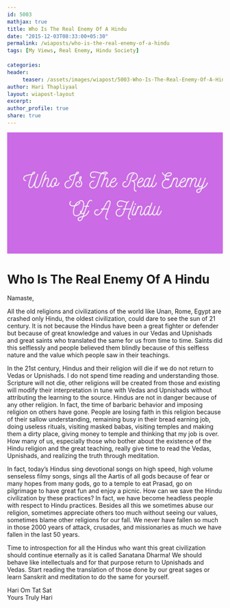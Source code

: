 ```yaml
--- 
id: 5003
mathjax: true  
title: Who Is The Real Enemy Of A Hindu
date: "2015-12-03T08:33:00+05:30"
permalink: /wiaposts/who-is-the-real-enemy-of-a-hindu
tags: [My Views, Real Enemy, Hindu Society]    

categories: 
header:
     teaser: /assets/images/wiapost/5003-Who-Is-The-Real-Enemy-Of-A-Hindu.jpg
author: Hari Thapliyaal 
layout: wiapost-layout 
excerpt:  
author_profile: true 
share: true 
---
```


![Who Is The Real Enemy Of A Hindu](/assets/images/wiapost/5003-Who-Is-The-Real-Enemy-Of-A-Hindu.jpg)   
   
# Who Is The Real Enemy Of A Hindu   
   
Namaste,    
    
All the old religions and civilizations of the world like Unan, Rome, Egypt are crashed only Hindu, the oldest civilization, could dare to see the sun of 21 century. It is not because the Hindus have been a great fighter or defender but because of great knowledge and values in our Vedas and Upnishads and great saints who translated the same for us from time to time. Saints did this selflessly and people believed them blindly because of this selfless nature and the value which people saw in their teachings.    
    
In the 21st century, Hindus and their religion will die if we do not return to Vedas or Upnishads. I do not spend time reading and understanding those. Scripture will not die, other religions will be created from those and existing will modify their interpretation in tune with Vedas and Upnishads without attributing the learning to the source. Hindus are not in danger because of any other religion. In fact, the time of barbaric behavior and imposing religion on others have gone. People are losing faith in this religion because of their sallow understanding, remaining busy in their bread earning job, doing useless rituals, visiting masked babas, visiting temples and making them a dirty place, giving money to temple and thinking that my job is over. How many of us, especially those who bother about the existence of the Hindu religion and the great teaching, really give time to read the Vedas, Upnishads, and realizing the truth through meditation.    
    
In fact, today’s Hindus sing devotional songs on high speed, high volume senseless filmy songs, sings all the Aartis of all gods because of fear or many hopes from many gods, go to a temple to eat Prasad, go on pilgrimage to have great fun and enjoy a picnic. How can we save the Hindu civilization by these practices? In fact, we have become headless people with respect to Hindu practices. Besides all this we sometimes abuse our religion, sometimes appreciate others too much without seeing our values, sometimes blame other religions for our fall. We never have fallen so much in those 2000 years of attack, crusades, and missionaries as much we have fallen in the last 50 years.    
    
Time to introspection for all the Hindus who want this great civilization should continue eternally as it is called Sanatana Dharma! We should behave like intellectuals and for that purpose return to Upnishads and Vedas. Start reading the translation of those done by our great sages or learn Sanskrit and meditation to do the same for yourself.    
    
Hari Om Tat Sat    
Yours Truly Hari     
    
